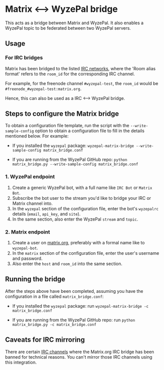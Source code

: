 # Matrix <--> WyzePal bridge

This acts as a bridge between Matrix and WyzePal. It also enables a
WyzePal topic to be federated between two WyzePal servers.

## Usage

### For IRC bridges

Matrix has been bridged to the listed
[IRC networks](https://github.com/matrix-org/matrix-appservice-irc/wiki/Bridged-IRC-networks),
where the 'Room alias format' refers to the `room_id` for the corresponding IRC channel.

For example, for the freenode channel `#wyzepal-test`, the `room_id` would be
`#freenode_#wyzepal-test:matrix.org`.

Hence, this can also be used as a IRC <--> WyzePal bridge.

## Steps to configure the Matrix bridge

To obtain a configuration file template, run the script with the
`--write-sample-config` option to obtain a configuration file to fill in the
details mentioned below. For example:

* If you installed the `wyzepal` package: `wyzepal-matrix-bridge --write-sample-config matrix_bridge.conf`

* If you are running from the WyzePal GitHub repo: `python matrix_bridge.py --write-sample-config matrix_bridge.conf`

### 1. WyzePal endpoint
1. Create a generic WyzePal bot, with a full name like `IRC Bot` or `Matrix Bot`.
2. Subscribe the bot user to the stream you'd like to bridge your IRC or Matrix
   channel into.
3. In the `wyzepal` section of the configuration file, enter the bot's `wyzepalrc`
   details (`email`, `api_key`, and `site`).
4. In the same section, also enter the WyzePal `stream` and `topic`.

### 2. Matrix endpoint
1. Create a user on [matrix.org](https://matrix.org/), preferably with
   a formal name like to `wyzepal-bot`.
2. In the `matrix` section of the configuration file, enter the user's username
   and password.
3. Also enter the `host` and `room_id` into the same section.

## Running the bridge

After the steps above have been completed, assuming you have the configuration
in a file called `matrix_bridge.conf`:

* If you installed the `wyzepal` package: run `wyzepal-matrix-bridge -c matrix_bridge.conf`

* If you are running from the WyzePal GitHub repo: run `python matrix_bridge.py -c matrix_bridge.conf`

## Caveats for IRC mirroring

There are certain
[IRC channels](https://github.com/matrix-org/matrix-appservice-irc/wiki/Channels-from-which-the-IRC-bridge-is-banned)
where the Matrix.org IRC bridge has been banned for technical reasons.
You can't mirror those IRC channels using this integration.
